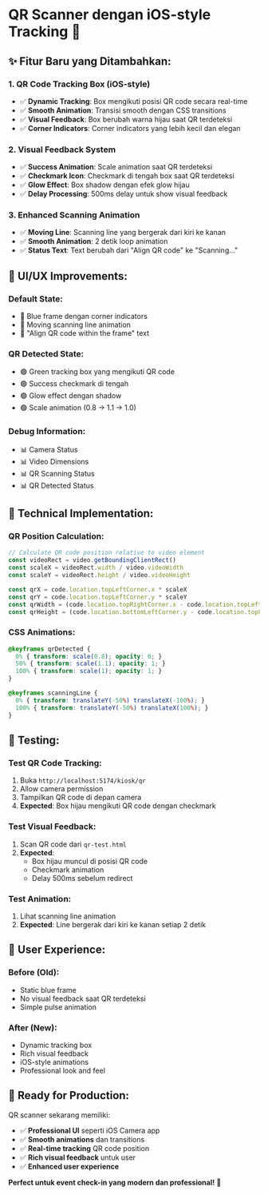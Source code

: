 # QR Scanner dengan iOS-style Tracking 🎯

## ✨ **Fitur Baru yang Ditambahkan:**

### **1. QR Code Tracking Box (iOS-style)**
- ✅ **Dynamic Tracking**: Box mengikuti posisi QR code secara real-time
- ✅ **Smooth Animation**: Transisi smooth dengan CSS transitions
- ✅ **Visual Feedback**: Box berubah warna hijau saat QR terdeteksi
- ✅ **Corner Indicators**: Corner indicators yang lebih kecil dan elegan

### **2. Visual Feedback System**
- ✅ **Success Animation**: Scale animation saat QR terdeteksi
- ✅ **Checkmark Icon**: Checkmark di tengah box saat QR terdeteksi
- ✅ **Glow Effect**: Box shadow dengan efek glow hijau
- ✅ **Delay Processing**: 500ms delay untuk show visual feedback

### **3. Enhanced Scanning Animation**
- ✅ **Moving Line**: Scanning line yang bergerak dari kiri ke kanan
- ✅ **Smooth Animation**: 2 detik loop animation
- ✅ **Status Text**: Text berubah dari "Align QR code" ke "Scanning..."

## 🎨 **UI/UX Improvements:**

### **Default State:**
- 🔵 Blue frame dengan corner indicators
- 🔵 Moving scanning line animation
- 🔵 "Align QR code within the frame" text

### **QR Detected State:**
- 🟢 Green tracking box yang mengikuti QR code
- 🟢 Success checkmark di tengah
- 🟢 Glow effect dengan shadow
- 🟢 Scale animation (0.8 → 1.1 → 1.0)

### **Debug Information:**
- 📊 Camera Status
- 📊 Video Dimensions
- 📊 QR Scanning Status
- 📊 QR Detected Status

## 🔧 **Technical Implementation:**

### **QR Position Calculation:**
```typescript
// Calculate QR code position relative to video element
const videoRect = video.getBoundingClientRect()
const scaleX = videoRect.width / video.videoWidth
const scaleY = videoRect.height / video.videoHeight

const qrX = code.location.topLeftCorner.x * scaleX
const qrY = code.location.topLeftCorner.y * scaleY
const qrWidth = (code.location.topRightCorner.x - code.location.topLeftCorner.x) * scaleX
const qrHeight = (code.location.bottomLeftCorner.y - code.location.topLeftCorner.y) * scaleY
```

### **CSS Animations:**
```css
@keyframes qrDetected {
  0% { transform: scale(0.8); opacity: 0; }
  50% { transform: scale(1.1); opacity: 1; }
  100% { transform: scale(1); opacity: 1; }
}

@keyframes scanningLine {
  0% { transform: translateY(-50%) translateX(-100%); }
  100% { transform: translateY(-50%) translateX(100%); }
}
```

## 🧪 **Testing:**

### **Test QR Code Tracking:**
1. Buka `http://localhost:5174/kiosk/qr`
2. Allow camera permission
3. Tampilkan QR code di depan camera
4. **Expected**: Box hijau mengikuti QR code dengan checkmark

### **Test Visual Feedback:**
1. Scan QR code dari `qr-test.html`
2. **Expected**: 
   - Box hijau muncul di posisi QR code
   - Checkmark animation
   - Delay 500ms sebelum redirect

### **Test Animation:**
1. Lihat scanning line animation
2. **Expected**: Line bergerak dari kiri ke kanan setiap 2 detik

## 🎯 **User Experience:**

### **Before (Old):**
- Static blue frame
- No visual feedback saat QR terdeteksi
- Simple pulse animation

### **After (New):**
- Dynamic tracking box
- Rich visual feedback
- iOS-style animations
- Professional look and feel

## 🚀 **Ready for Production:**

QR scanner sekarang memiliki:
- ✅ **Professional UI** seperti iOS Camera app
- ✅ **Smooth animations** dan transitions
- ✅ **Real-time tracking** QR code position
- ✅ **Rich visual feedback** untuk user
- ✅ **Enhanced user experience**

**Perfect untuk event check-in yang modern dan professional!** 🎊
